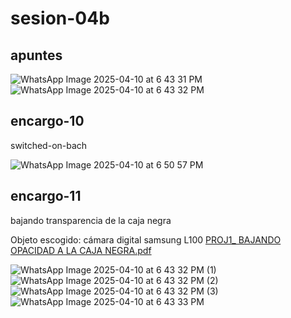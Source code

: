# sesion-04b

## apuntes

![WhatsApp Image 2025-04-10 at 6 43 31 PM](https://github.com/user-attachments/assets/d7e9c00b-c88c-4a5f-882f-408ed1ec309e)
![WhatsApp Image 2025-04-10 at 6 43 32 PM](https://github.com/user-attachments/assets/c4985bab-d94f-4040-a939-ca02fbe95b16)

## encargo-10

switched-on-bach

![WhatsApp Image 2025-04-10 at 6 50 57 PM](https://github.com/user-attachments/assets/9e4ac220-8645-4fc8-9a24-fc6f4bedbc04)

## encargo-11

bajando transparencia de la caja negra

Objeto escogido: cámara digital samsung L100
[PROJ1_ BAJANDO OPACIDAD A LA CAJA NEGRA.pdf](https://github.com/user-attachments/files/19655847/PROJ1_.BAJANDO.OPACIDAD.A.LA.CAJA.NEGRA.pdf)

![WhatsApp Image 2025-04-10 at 6 43 32 PM (1)](https://github.com/user-attachments/assets/9543ccbb-9d49-4730-9874-9957f3485140)
![WhatsApp Image 2025-04-10 at 6 43 32 PM (2)](https://github.com/user-attachments/assets/65b2274c-76c0-4325-a58d-33449e2b1313)
![WhatsApp Image 2025-04-10 at 6 43 32 PM (3)](https://github.com/user-attachments/assets/bda61d6a-1889-4d48-bf03-29d8b4d61e85)
![WhatsApp Image 2025-04-10 at 6 43 33 PM](https://github.com/user-attachments/assets/20f9a703-f983-46e2-9b96-f83eac37323d)
